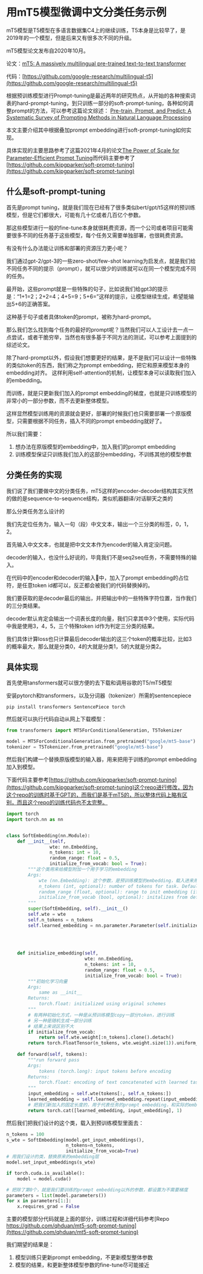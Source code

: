 # 用mT5模型微调中文分类任务示例

mT5模型是T5模型在多语言数据集C4上的继续训练，T5本身是比较早了，是2019年的一个模型，但是后来又有很多次不同的升级。

mT5模型论文发布自2020年10月。

论文：[mT5: A massively multilingual pre-trained text-to-text transformer](https://arxiv.org/pdf/2010.11934.pdf)

代码：[https://github.com/google-research/multilingual-t5](https://github.com/google-research/multilingual-t5)

根据预训练模型进行Prompt-tuning是最近两年的研究热点，从开始的各种搜索词表的hard-prompt-tuning，到只训练一部分的soft-prompt-tuning，各种如何调整prompt的方法，可以参考这篇论文综述：
[Pre-train, Prompt, and Predict: A Systematic Survey of Prompting Methods in Natural Language Processing](https://arxiv.org/pdf/2107.13586.pdf)

本文主要介绍其中根据叠加prompt embedding进行soft-prompt-tuning如何实现。

具体实现的主要思路参考了这篇2021年4月的论文[The Power of Scale for Parameter-Efficient Prompt Tuning](https://arxiv.org/pdf/2104.08691.pdf)而代码主要参考了[https://github.com/kipgparker/soft-prompt-tuning](https://github.com/kipgparker/soft-prompt-tuning)

## 什么是soft-prompt-tuning

首先是prompt tuning，就是我们现在已经有了很多类似bert/gpt/t5这样的预训练模型，但是它们都很大，可能有几十亿或者几百亿个参数。

那这些模型进行一般的fine-tune本身就很耗费资源，而一个公司或者项目可能需要很多不同的任务基于这些模型，每个任务又需要单独部署，也很耗费资源。

有没有什么办法能让训练和部署的资源压力更小呢？

我们通过gpt-2/gpt-3的一些zero-shot/few-shot learning为启发点，就是我们给不同任务不同的提示（prompt），就可以很少的训练就可以在同一个模型完成不同的任务。

最开始，这些prompt就是一些特殊的句子，比如说我们给gpt3的提示是：“1+1=2；2+2=4；4+5=9；5+6=”这样的提示，让模型继续生成，希望能输出5+6的正确答案。

这种基于句子或者具体token的prompt，被称为hard-prompt。

那么我们怎么找到每个任务的最好的prompt呢？当然我们可以人工设计去一点一点尝试，或者干脆穷举，当然也有很多基于不同方法的测试，可以参考上面提到的综述论文。

除了hard-prompt以外，假设我们想要更好的结果，是不是我们可以设计一些特殊的类似token的东西，我们称之为prompt embedding，把它和原来模型本身的embedding对齐。
这样利用self-attention的机制，让模型本身可以读取我们加入的embedding。

而训练，就是只更新我们加入的prompt embedding的梯度，也就是只训练模型的非常小的一部分参数，而不去更新整体模型。

这样显然模型训练用的资源就会更好，部署的时候我们也只需要部署一个原版模型，只需要根据不同任务，插入不同的prompt embedding就好了。

所以我们需要：

1. 想办法在原版模型的embedding中，加入我们的prompt embedding
1. 训练模型保证只训练我们加入的这部分embedding，不训练其他的模型参数

## 分类任务的实现

我们说了我们要做中文的分类任务，mT5这样的encoder-decoder结构其实天然的做的是sequence-to-sequence结构，类似机器翻译/对话聊天之类的

那么分类任务怎么设计的

我们先定位任务为，输入一句（段）中文文本，输出一个三分类的标签，0，1，2。

首先输入中文文本，也就是把中文文本作为encoder的输入肯定没问题。

decoder的输入，也没什么好说的，毕竟我们不是seq2seq任务，不需要特殊的输入。

在代码中的encoder和decoder的输入中，加入了prompt embedding的占位符，是任意token id都可以，反正都会被我们的代码替换掉的。

我们要获取的是decoder最后的输出，并把输出中的一些特殊字符位置，当作我们的三分类结果。

decoder默认肯定会输出一个词表长度的向量，我们只拿其中3个使用，实际代码中我是使用3，4，5，三个特殊token id作为判定三分类的结果。

我们具体计算loss也只计算最后decoder输出的这三个token的概率比较，比如3的概率最大，那么就是分类0，4的大就是分类1，5的大就是分类2。

## 具体实现

首先使用tansformers就可以很方便的去下载和调用谷歌的T5/mT5模型

安装pytorch和transformers，以及分词器（tokenizer）所需的sentencepiece

`pip install transformers SentencePiece torch`

然后就可以执行代码自动从网上下载模型：

```python
from transformers import MT5ForConditionalGeneration, T5Tokenizer

model = MT5ForConditionalGeneration.from_pretrained("google/mt5-base")
tokenizer = T5Tokenizer.from_pretrained("google/mt5-base")
```

然后我们构建一个替换原版模型的输入器，用来把用于训练的prompt embedding加入到模型。

下面代码主要参考[https://github.com/kipgparker/soft-prompt-tuning](https://github.com/kipgparker/soft-prompt-tuning)这个repo进行修改，因为这个repo的训练时基于GPT的，而我们是基于mT5的，所以整体代码上略有区别，而且这个repo的训练代码也不太完整。

```python
import torch
import torch.nn as nn


class SoftEmbedding(nn.Module):
    def __init__(self, 
                wte: nn.Embedding,
                n_tokens: int = 10, 
                random_range: float = 0.5,
                initialize_from_vocab: bool = True):
        """这个类用来给模型附加一个用于学习的embedding
        Args:
            wte (nn.Embedding): 这个参数，是预训练模型的embedding，载入进来用来提取一些参数。
            n_tokens (int, optional): number of tokens for task. Defaults to 10.
            random_range (float, optional): range to init embedding (if not initialize from vocab). Defaults to 0.5.
            initialize_from_vocab (bool, optional): initalizes from default vocab. Defaults to True.
        """
        super(SoftEmbedding, self).__init__()
        self.wte = wte
        self.n_tokens = n_tokens
        self.learned_embedding = nn.parameter.Parameter(self.initialize_embedding(wte,
                                                                                  n_tokens, 
                                                                                  random_range, 
                                                                                  initialize_from_vocab))

    def initialize_embedding(self, 
                             wte: nn.Embedding,
                             n_tokens: int = 10, 
                             random_range: float = 0.5, 
                             initialize_from_vocab: bool = True):
        """初始化学习向量
        Args:
            same as __init__
        Returns:
            torch.float: initialized using original schemes
        """
        # 有两种初始化方式，一种是从预训练模型copy一部分token，进行训练
        # 另一种是随机生成一部分训练
        # 结果上来说区别不大
        if initialize_from_vocab:
            return self.wte.weight[:n_tokens].clone().detach()
        return torch.FloatTensor(n_tokens, wte.weight.size(1)).uniform_(-random_range, random_range)
            
    def forward(self, tokens):
        """run forward pass
        Args:
            tokens (torch.long): input tokens before encoding
        Returns:
            torch.float: encoding of text concatenated with learned task specifc embedding
        """
        input_embedding = self.wte(tokens[:, self.n_tokens:])
        learned_embedding = self.learned_embedding.repeat(input_embedding.size(0), 1, 1)
        # 把我们新加入的固定长度的，用于代表任务的prompt embedding，和实际的embedding合并
        return torch.cat([learned_embedding, input_embedding], 1)
```

然后我们把我们设计的这个类，载入到预训练模型里面去：

```python
n_tokens = 100
s_wte = SoftEmbedding(model.get_input_embeddings(), 
                      n_tokens=n_tokens, 
                      initialize_from_vocab=True)
# 用我们设计的类，替换原来的embedding层
model.set_input_embeddings(s_wte)

if torch.cuda.is_available():
    model = model.cuda()

# 把除了第0个，就是我们要训练的prompt embedding以外的参数，都设置为不需要梯度
parameters = list(model.parameters())
for x in parameters[1:]:
    x.requires_grad = False
```

主要的模型部分代码就是上面的部分，训练过程和详细代码参考[Repo https://github.com/qhduan/mt5-soft-prompt-tuning](https://github.com/qhduan/mt5-soft-prompt-tuning)

我们期望的结果是：

1. 模型训练只更新prompt embedding，不更新模型整体参数
1. 模型的结果，和更新整体模型参数的fine-tune尽可能接近

